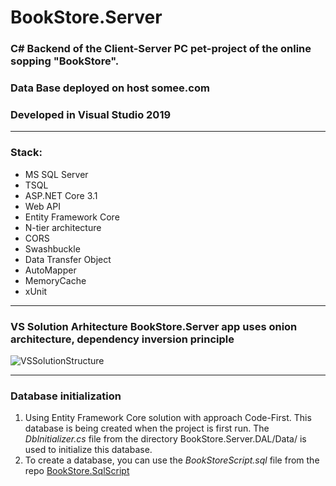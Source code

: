 # BookStore.Server
### C# Backend of the Client-Server PC pet-project of the online sopping "BookStore". 
### Data Base deployed on host somee.com
### Developed in Visual Studio 2019
___
### Stack:
* MS SQL Server
* TSQL
* ASP.NET Core 3.1
* Web API
* Entity Framework Core
* N-tier architecture
* CORS
* Swashbuckle
* Data Transfer Object
* AutoMapper
* MemoryCache
* xUnit
___
### VS Solution Arhitecture **BookStore.Server** app uses onion architecture, dependency inversion principle
![VSSolutionStructure](https://user-images.githubusercontent.com/75939181/164613381-fc99307b-abd0-469e-b874-508f09d0efc0.JPG)
___
### Database initialization 
1. Using Entity Framework Core solution with approach Code-First.
This database is being created when the project is first run.
The *DbInitializer.cs* file from the directory BookStore.Server.DAL/Data/ is used to initialize this database.
2. To create a database, you can use the *BookStoreScript.sql* file from the repo [BookStore.SqlScript](https://github.com/GoldinAlexander/BookStore.SqlScript.git)
